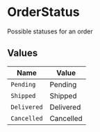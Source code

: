 # OrderStatus

Possible statuses for an order


## Values

| Name        | Value       |
| ----------- | ----------- |
| `Pending`   | Pending     |
| `Shipped`   | Shipped     |
| `Delivered` | Delivered   |
| `Cancelled` | Cancelled   |